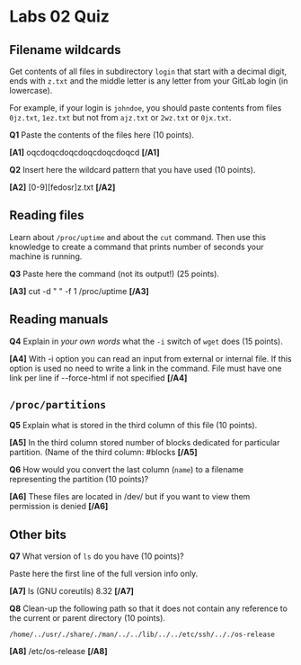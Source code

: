 # Labs 02 Quiz

## Filename wildcards

Get contents of all files in subdirectory `login` that
start with a decimal digit, ends with `z.txt` and the middle letter is
any letter from your GitLab login (in lowercase).

For example, if your login is `johndoe`, you should paste contents from files
`0jz.txt`, `1ez.txt` but not from `ajz.txt` or `2wz.txt` or
`0jx.txt`.


**Q1** Paste the contents of the files here (10 points).

**[A1]** oqcdoqcdoqcdoqcdoqcdoqcd **[/A1]**


**Q2** Insert here the wildcard pattern that you have used (10 points).

**[A2]** [0-9][fedosr]z.txt **[/A2]**


## Reading files

Learn about `/proc/uptime` and about the `cut` command.
Then use this knowledge to create a command that prints number
of seconds your machine is running.

**Q3** Paste here the command (not its output!) (25 points).

**[A3]** cut -d " " -f 1 /proc/uptime **[/A3]**


## Reading manuals

**Q4** Explain in *your own words* what the `-i` switch of `wget`
does (15 points).


**[A4]** With -i option you can read an input from external or internal file.
If this option is used no need to write a link in the command.
File must have one link per line if --force-html if not specified **[/A4]**


## `/proc/partitions`

**Q5** Explain what is stored in the third column of this file (10 points).

**[A5]** In the third column stored number of blocks dedicated for 
particular partition. (Name of the third column: #blocks **[/A5]**


**Q6** How would you convert the last column (`name`) to a filename representing
the partition (10 points)?

**[A6]** These files are located in /dev/
but if you want to view them permission is denied **[/A6]**



## Other bits

**Q7** What version of `ls` do you have (10 points)?

Paste here the first line of the full version info only.

**[A7]** ls (GNU coreutils) 8.32 **[/A7]**


**Q8** Clean-up the following path so that it does not contain
any reference to the current or parent directory (10 points).

```
/home/../usr/./share/./man/../../lib/../../etc/ssh/.././os-release
```

**[A8]** /etc/os-release **[/A8]**

